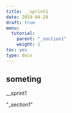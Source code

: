 ```yaml
---
title: __sprint1 
date: 2019-04-29
draft: true
menu:
  tutorial:
    parent: "_section1"
    weight: 1
toc: yes
type: docs
---
```


## someting


__sprint1

"_section1"